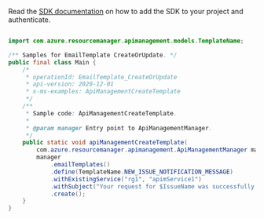 Read the [SDK documentation](https://github.com/Azure/azure-sdk-for-java/blob/azure-resourcemanager-apimanagement_1.0.0-beta.2/sdk/apimanagement/azure-resourcemanager-apimanagement/README.md) on how to add the SDK to your project and authenticate.

```java

import com.azure.resourcemanager.apimanagement.models.TemplateName;

/** Samples for EmailTemplate CreateOrUpdate. */
public final class Main {
    /*
     * operationId: EmailTemplate_CreateOrUpdate
     * api-version: 2020-12-01
     * x-ms-examples: ApiManagementCreateTemplate
     */
    /**
     * Sample code: ApiManagementCreateTemplate.
     *
     * @param manager Entry point to ApiManagementManager.
     */
    public static void apiManagementCreateTemplate(
        com.azure.resourcemanager.apimanagement.ApiManagementManager manager) {
        manager
            .emailTemplates()
            .define(TemplateName.NEW_ISSUE_NOTIFICATION_MESSAGE)
            .withExistingService("rg1", "apimService1")
            .withSubject("Your request for $IssueName was successfully received.")
            .create();
    }
}
```
